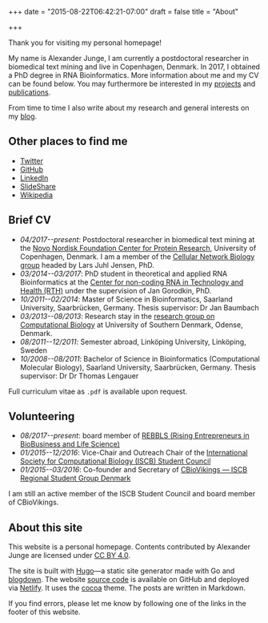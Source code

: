 +++
date = "2015-08-22T06:42:21-07:00"
draft = false
title = "About"

+++

Thank you for visiting my personal homepage!

My name is Alexander Junge, I am currently a postdoctoral researcher in biomedical text mining and live in Copenhagen, Denmark. In 2017, I obtained a PhD degree in RNA Bioinformatics. More information about me and my CV can be found below. You may furthermore be interested in my [projects](/projects) and [publications](https://scholar.google.com/citations?user=80t0eDYAAAAJ&hl=en).

From time to time I also write about my research and general interests on my [blog](/blog).

## Other places to find me

- [Twitter](https://twitter.com/JungeAlexander) 
- [GitHub](https://github.com/JungeAlexander)
- [LinkedIn](https://www.linkedin.com/in/alexanderjunge)
- [SlideShare](https://www.slideshare.net/AlexanderJunge1)
- [Wikipedia](https://en.wikipedia.org/wiki/User:AlexanderJunge)

## Brief CV

- *04/2017--present*: Postdoctoral researcher in biomedical text mining at the [Novo Nordisk Foundation Center for Protein Research](http://www.cpr.ku.dk/), University of Copenhagen, Denmark. I am a member of the [Cellular Network Biology group](http://www.cpr.ku.dk/research/disease-systems-biology/jensen/) headed by Lars Juhl Jensen, PhD.
- *03/2014--03/2017*: PhD student in theoretical and applied RNA Bioinformatics at the [Center for non-coding RNA in Technology and Health (RTH)](http://rth.dk/) under the supervision of Jan Gorodkin, PhD.
- *10/2011--02/2014*: Master of Science in Bioinformatics, Saarland University, Saarbrücken, Germany. Thesis supervisor: Dr Jan Baumbach
- *03/2013--08/2013*: Research stay in the [research group on Computational Biology](http://www.baumbachlab.net/) at University of Southern Denmark, Odense, Denmark.
- *08/2011--12/2011*: Semester abroad, Linköping University, Linköping, Sweden
- *10/2008--08/2011*: Bachelor of Science in Bioinformatics (Computational Molecular Biology), Saarland University, Saarbrücken, Germany. Thesis supervisor: Dr Dr Thomas Lengauer

Full curriculum vitae as `.pdf` is available upon request.

## Volunteering

- *08/2017--present*: board member of [REBBLS (Rising Entrepreneurs in BioBusiness and Life Science)](http://rebbls.dk/)
- *01/2015--12/2016*: Vice-Chair and Outreach Chair of the [International Society for Computational Biology (ISCB) Student Council](http://iscbsc.org/)
- *01/2015--03/2016*: Co-founder and Secretary of [CBioVikings &mdash; ISCB Regional Student Group Denmark](http://cbiovikings.org/)

I am still an active member of the ISCB Student Council and board member of CBioVikings.

## About this site

This website is a personal homepage. Contents contributed by Alexander Junge are licensed under [CC BY 4.0](https://creativecommons.org/licenses/by/4.0/).

The site is built with <a target="_blank" rel="noopener" href="//gohugo.io">Hugo</a>—a static site generator made with Go and <a target="_blank" rel="noopener" href="//github.com/rstudio/blogdown">blogdown</a>. The website [source code](//github.com/JungeAlexander/blogdown-website) is available on GitHub and deployed via <a target="_blank" rel="noopener" href="//netlify.com/">Netlify</a>. It uses the <a target="_blank" rel="noopener" href="//github.com/nishanths/cocoa-hugo-theme">cocoa</a> theme. The posts are written in Markdown.

If you find errors, please let me know by following one of the links in the footer of this website.
